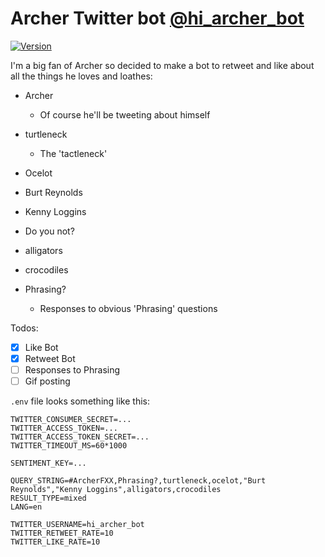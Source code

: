 # Archer Twitter bot [@hi_archer_bot](https://twitter.com/hi_archer_bot)

[![Version][licence-badge]][licence-link]

I'm a big fan of Archer so decided to make a bot to retweet and like about all the things he loves and loathes:

- Archer
    * Of course he'll be tweeting about himself
- turtleneck
    * The 'tactleneck'
- Ocelot
- Burt Reynolds
- Kenny Loggins
- Do you not?
- alligators
- crocodiles

- Phrasing?
    * Responses to obvious 'Phrasing' questions

Todos:

- [x] Like Bot
- [x] Retweet Bot
- [ ] Responses to Phrasing
- [ ] Gif posting

`.env` file looks something like this:

```shell
TWITTER_CONSUMER_SECRET=...
TWITTER_ACCESS_TOKEN=...
TWITTER_ACCESS_TOKEN_SECRET=...
TWITTER_TIMEOUT_MS=60*1000

SENTIMENT_KEY=...

QUERY_STRING=#ArcherFXX,Phrasing?,turtleneck,ocelot,"Burt Reynolds","Kenny Loggins",alligators,crocodiles
RESULT_TYPE=mixed
LANG=en

TWITTER_USERNAME=hi_archer_bot
TWITTER_RETWEET_RATE=10
TWITTER_LIKE_RATE=10
```


[licence-badge]: https://img.shields.io/badge/license-MIT-orange.svg?style=flat-square
[licence-link]: http://opensource.org/licenses/MIT
